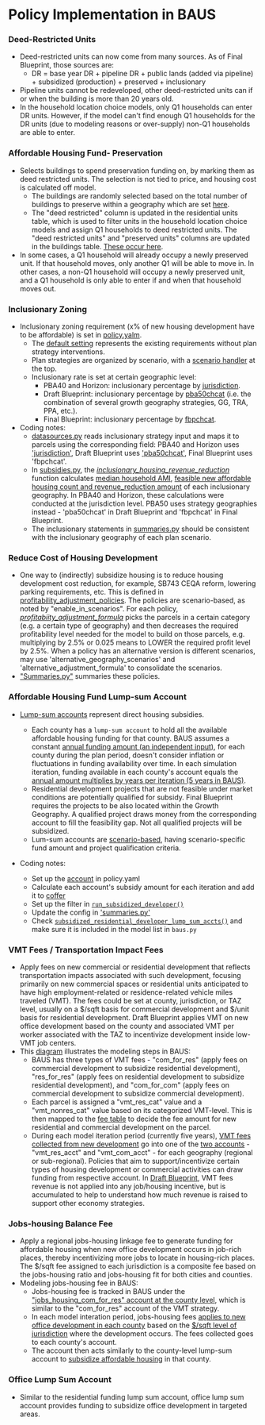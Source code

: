 # Policy Implementation in BAUS

### Deed-Restricted Units
* Deed-restricted units can now come from many sources. As of Final Blueprint, those sources are:
    * DR = base year DR + pipeline DR + public lands (added via pipeline) + subsidized (production) + preserved + inclusionary
* Pipeline units cannot be redeveloped, other deed-restricted units can if or when the building is more than 20 years old. 
* In the household location choice models, only Q1 households can enter DR units. However, if the model can't find enough Q1 households for the DR units (due to modeling reasons or over-supply) non-Q1 households are able to enter. 

### Affordable Housing Fund- Preservation
* Selects buildings to spend preservation funding on, by marking them as deed restricted units. The selection is not tied to price, and housing cost is calculated off model. 
    * The buildings are randomly selected based on the total number of buildings to preserve within a geography which are set [here](https://github.com/BayAreaMetro/bayarea_urbansim/blob/develop/configs/policy.yaml#L2026). 
    * The "deed restricted" column is updated in the residential units table, which is used to filter units in the household location choice models and assign Q1 households to deed restricted units. The "deed restricted units" and "preserved units" columns are updated in the buildings table. [These occur here](https://github.com/BayAreaMetro/bayarea_urbansim/blob/develop/baus/subsidies.py#L126).
* In some cases, a Q1 household will already occupy a newly preserved unit. If that household moves, only another Q1 will be able to move in. In other cases, a non-Q1 household will occupy a newly preserved unit, and a Q1 household is only able to enter if and when that household moves out. 

### Inclusionary Zoning
* Inclusionary zoning requirement (x% of new housing development have to be affordable) is set in [policy.yalm](https://github.com/BayAreaMetro/bayarea_urbansim/blob/347fea11576a1f448f4056ffb143c4c4e4aadaa4/configs/policy.yaml#L146).
    * The [default setting](https://github.com/BayAreaMetro/bayarea_urbansim/blob/347fea11576a1f448f4056ffb143c4c4e4aadaa4/configs/policy.yaml#L150) represents the existing requirements without plan strategy interventions.
    * Plan strategies are organized by scenario, with a [scenario handler](https://github.com/BayAreaMetro/bayarea_urbansim/blob/347fea11576a1f448f4056ffb143c4c4e4aadaa4/configs/policy.yaml#L18) at the top.
    * Inclusionary rate is set at certain geographic level: 
        * PBA40 and Horizon: inclusionary percentage by [jurisdiction](https://github.com/BayAreaMetro/bayarea_urbansim/blob/347fea11576a1f448f4056ffb143c4c4e4aadaa4/configs/policy.yaml#L233). 
        * Draft Blueprint: inclusionary percentage by [pba50chcat](https://github.com/BayAreaMetro/bayarea_urbansim/blob/347fea11576a1f448f4056ffb143c4c4e4aadaa4/configs/policy.yaml#L1136) (i.e. the combination of several growth geography strategies, GG, TRA, PPA, etc.). 
        * Final Blueprint: inclusionary percentage by [fbpchcat](https://github.com/BayAreaMetro/bayarea_urbansim/pull/236/files#diff-0b50f0cbfb63780ba72d551f45920497R1429).
* Coding notes:
    * [datasources.py](https://github.com/BayAreaMetro/bayarea_urbansim/blob/347fea11576a1f448f4056ffb143c4c4e4aadaa4/baus/datasources.py#L134) reads inclusionary strategy input and maps it to parcels using the corresponding field: PBA40 and Horizon uses ['jurisdiction'](https://github.com/BayAreaMetro/bayarea_urbansim/blob/347fea11576a1f448f4056ffb143c4c4e4aadaa4/baus/datasources.py#L155), Draft Blueprint uses ['pba50chcat'](https://github.com/BayAreaMetro/bayarea_urbansim/blob/347fea11576a1f448f4056ffb143c4c4e4aadaa4/baus/datasources.py#L145), Final Blueprint uses 'fbpchcat'.
    * In [subsidies.py](https://github.com/BayAreaMetro/bayarea_urbansim/blob/347fea11576a1f448f4056ffb143c4c4e4aadaa4/baus/subsidies.py), the [*inclusionary_housing_revenue_reduction*](https://github.com/BayAreaMetro/bayarea_urbansim/blob/347fea11576a1f448f4056ffb143c4c4e4aadaa4/baus/subsidies.py#L89) function calculates [median household AMI](https://github.com/BayAreaMetro/bayarea_urbansim/blob/347fea11576a1f448f4056ffb143c4c4e4aadaa4/baus/subsidies.py#L95), [feasible new affordable housing count and revenue_reduction amount](https://github.com/BayAreaMetro/bayarea_urbansim/blob/347fea11576a1f448f4056ffb143c4c4e4aadaa4/baus/subsidies.py#L144) of each inclusionary geography. In PBA40 and Horizon, these calculations were conducted at the jurisdiction level. PBA50 uses strategy geographies instead - 'pba50chcat' in Draft Blueprint and 'fbpchcat' in Final Blueprint.
    * The inclusionary statements in [summaries.py](https://github.com/BayAreaMetro/bayarea_urbansim/blob/347fea11576a1f448f4056ffb143c4c4e4aadaa4/baus/summaries.py#L195) should be consistent with the inclusionary geography of each plan scenario.

### Reduce Cost of Housing Development
* One way to (indirectly) subsidize housing is to reduce housing development cost reduction, for example, SB743 CEQA reform, lowering parking requirements, etc. This is defined in [profitability_adjustment_policies](https://github.com/BayAreaMetro/bayarea_urbansim/blob/3ecf457e3cf3661992a3a3c5dba126fe1b33db8a/configs/policy.yaml#L1246). The policies are scenario-based, as noted by "enable_in_scenarios". For each policy, [*profitabiity_adjustment_formula*](https://github.com/BayAreaMetro/bayarea_urbansim/blob/98f3b65ea4f29c1f2766659432e8a9d825eed56c/configs/policy.yaml#L1295) picks the parcels in a certain category (e.g. a certain type of geography) and then decreases the required profitability level needed for the model to build on those parcels, e.g. multiplying by 2.5% or 0.025 means to LOWER the required profit level by 2.5%. When a policy has an alternative version is different scenarios, may use 'alternative_geography_scenarios' and 'alternative_adjustment_formula' to consolidate the scenarios.
* ["Summaries.py"](https://github.com/BayAreaMetro/bayarea_urbansim/blob/98f3b65ea4f29c1f2766659432e8a9d825eed56c/baus/summaries.py#L175) summaries these policies.

### Affordable Housing Fund Lump-sum Account
* [Lump-sum accounts](https://github.com/BayAreaMetro/bayarea_urbansim/blob/54fe0d50d6f0d133ed3b8000abe0bdf3a955fd81/configs/policy.yaml#L1138) represent direct housing subsidies. 
    * Each county has a `lump-sum account` to hold all the available affordable housing funding for that county. BAUS assumes a constant [annual funding amount (an independent input)](https://github.com/BayAreaMetro/bayarea_urbansim/blob/54fe0d50d6f0d133ed3b8000abe0bdf3a955fd81/configs/policy.yaml#L1235), for each county during the plan period, doesn't consider inflation or fluctuations in funding availability over time. In each simulation iteration, funding available in each county's account equals the [annual amount multiplies by years per iteration (5 years in BAUS)](https://github.com/BayAreaMetro/bayarea_urbansim/blob/54fe0d50d6f0d133ed3b8000abe0bdf3a955fd81/baus/subsidies.py#L62). 
    * Residential development projects that are not feasible under market conditions are potentially qualified for subsidy. Final Blueprint requires the projects to be also located within the Growth Geography. A qualified project draws money from the corresponding account to fill the feasibility gap. Not all qualified projects will be subsidized.
    * Lum-sum accounts are [scenario-based](https://github.com/BayAreaMetro/bayarea_urbansim/blob/54fe0d50d6f0d133ed3b8000abe0bdf3a955fd81/baus/subsidies.py#L39), having scenario-specific fund amount and project qualification criteria.

* Coding notes:
    * Set up the [account](https://github.com/BayAreaMetro/bayarea_urbansim/blob/03c7f27f0edf75edbba3ab663c9947fa7c1ef67a/baus/subsidies.py#L153) in policy.yaml
    * Calculate each account's subsidy amount for each iteration and add it to [coffer](https://github.com/BayAreaMetro/bayarea_urbansim/blob/03c7f27f0edf75edbba3ab663c9947fa7c1ef67a/baus/subsidies.py#L45)
    * Set up the filter in [`run_subsidized_developer()`](https://github.com/BayAreaMetro/bayarea_urbansim/blob/03c7f27f0edf75edbba3ab663c9947fa7c1ef67a/baus/subsidies.py#L859)
    * Update the config in ['summaries.py'](https://github.com/BayAreaMetro/bayarea_urbansim/blob/54fe0d50d6f0d133ed3b8000abe0bdf3a955fd81/baus/summaries.py#L271)
    * Check [`subsidized_residential_developer_lump_sum_accts()`](https://github.com/BayAreaMetro/bayarea_urbansim/blob/03c7f27f0edf75edbba3ab663c9947fa7c1ef67a/baus/subsidies.py#L1128) 
and make sure it is included in the model list in `baus.py`

### VMT Fees / Transportation Impact Fees
* Apply fees on new commercial or residential development that reflects transportation impacts associated with such development, focusing primarily on new commercial spaces or residential units anticipated to have high employment-related or residence-related vehicle miles traveled (VMT). The fees could be set at county, jurisdiction, or TAZ level, usually on a $/sqft basis for commercial development and $/unit basis for residential development. Draft Blueprint applies VMT on new office development based on the county and associated VMT per worker associated with the TAZ to incentivize development inside low-VMT job centers.
* This [diagram](https://mtcdrive.app.box.com/file/678131785447) illustrates the modeling steps in BAUS:
    * BAUS has three types of VMT fees - "com_for_res" (apply fees on commercial development to subsidize residential development), "res_for_res" (apply fees on residential development to subsidize residential development), and "com_for_com" (apply fees on commercial development to subsidize commercial development). 
    * Each parcel is assigned a "vmt_res_cat" value and a "vmt_nonres_cat" value based on its categorized VMT-level. This is then mapped to the [fee table](https://mtcdrive.box.com/s/bh3hqzab817lu2m87gxr4o5l6dt39lep) to decide the fee amount for new residential and commercial development on the parcel.
    * During each model iteration period (currently five years), [VMT fees collected from new development](https://github.com/BayAreaMetro/bayarea_urbansim/blob/680b9c3451013f7014becaf1de88b58053ff75b9/baus/subsidies.py#L282) go into one of the [two accounts](https://github.com/BayAreaMetro/bayarea_urbansim/blob/680b9c3451013f7014becaf1de88b58053ff75b9/baus/subsidies.py#L41) - "vmt_res_acct" and "vmt_com_acct" - for each geography (regional or sub-regional). Policies that aim to support/incentivize certain types of housing development or commercial activities can draw funding from respective account. In [Draft Blueprint](https://mtcdrive.box.com/s/bh3hqzab817lu2m87gxr4o5l6dt39lep), VMT fees revenue is not applied into any job/housing incentive, but is accumulated to help to understand how much revenue is raised to support other economy strategies.

### Jobs-housing Balance Fee
* Apply a regional jobs-housing linkage fee to generate funding for affordable housing when new office development occurs in job-rich places, thereby incentivizing more jobs to locate in housing-rich places. The $/sqft fee assigned to each jurisdiction is a composite fee based on the jobs-housing ratio and jobs-housing fit for both cities and counties.
* Modeling jobs-housing fee in BAUS:
    * Jobs-housing fee is tracked in BAUS under the ["jobs_housing_com_for_res" account at the county level](https://github.com/BayAreaMetro/bayarea_urbansim/blob/622ddc296983e6d6110872913065fec0b2419193/baus/subsidies.py#L55), which is similar to the "com_for_res" account of the VMT strategy.
    * In each model interation period, jobs-housing fees [applies to new office development in each county](https://github.com/BayAreaMetro/bayarea_urbansim/blob/622ddc296983e6d6110872913065fec0b2419193/baus/subsidies.py#L453) based on the [$/sqft level of jurisdiction](https://github.com/BayAreaMetro/bayarea_urbansim/blob/622ddc296983e6d6110872913065fec0b2419193/configs/policy.yaml#L1854) where the development occurs. The fees collected goes to each county's account. 
    * The account then acts similarly to the county-level lump-sum account to [subsidize affordable housing](https://github.com/BayAreaMetro/bayarea_urbansim/blob/622ddc296983e6d6110872913065fec0b2419193/baus/subsidies.py#L917) in that county. 

### Office Lump Sum Account
* Similar to the residential funding lump sum account, office lump sum account provides funding to subsidize office development in targeted areas. 